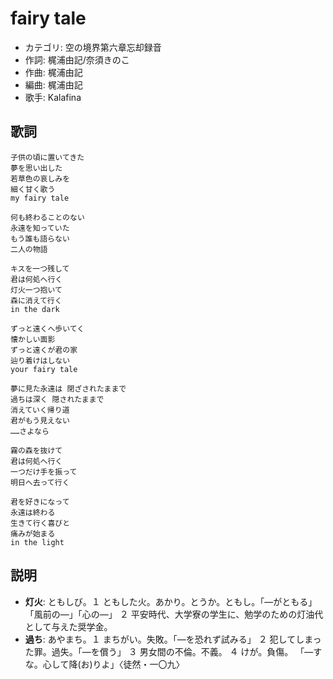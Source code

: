 fairy tale
===========

- カテゴリ: 空の境界第六章忘却録音
- 作詞: 梶浦由記/奈須きのこ
- 作曲: 梶浦由記
- 編曲: 梶浦由記
- 歌手: Kalafina


歌詞
-----

    子供の頃に置いてきた
    夢を思い出した
    若草色の哀しみを
    細く甘く歌う
    my fairy tale

    何も終わることのない
    永遠を知っていた
    もう誰も語らない
    二人の物語

    キスを一つ残して
    君は何処へ行く
    灯火一つ抱いて
    森に消えて行く
    in the dark

    ずっと遠くへ歩いてく
    懐かしい面影
    ずっと遠くが君の家
    辿り着けはしない
    your fairy tale

    夢に見た永遠は 閉ざされたままで
    過ちは深く 隠されたままで
    消えていく帰り道
    君がもう見えない
    ……さよなら

    霧の森を抜けて
    君は何処へ行く
    一つだけ手を振って
    明日へ去って行く

    君を好きになって
    永遠は終わる
    生きて行く喜びと
    痛みが始まる
    in the light


説明
-----

- **灯火**: ともしび。１ ともした火。あかり。とうか。ともし。「―がともる」「風前の―」「心の―」 ２ 平安時代、大学寮の学生に、勉学のための灯油代として与えた奨学金。
- **過ち**: あやまち。１ まちがい。失敗。「―を恐れず試みる」 ２ 犯してしまった罪。過失。「―を償う」 ３ 男女間の不倫。不義。 ４ けが。負傷。 「―すな。心して降(お)りよ」〈徒然・一〇九〉

